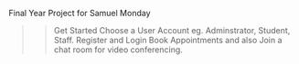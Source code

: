 Final Year Project for Samuel Monday

>> Get Started
>> Choose a User Account eg. Adminstrator, Student, Staff.
>> Register and Login
>> Book Appointments and also Join a chat room for video conferencing.
